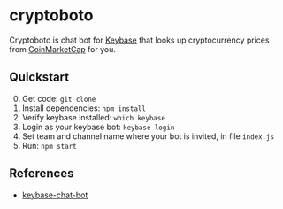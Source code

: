 # cryptoboto
Cryptoboto is chat bot for [Keybase](http://keybase.io/) that looks up cryptocurrency prices from [CoinMarketCap](http://coinmarketcap.com/) for you.

## Quickstart
0. Get code: `git clone`
1. Install dependencies: `npm install`
2. Verify keybase installed: `which keybase`
3. Login as your keybase bot: `keybase login`
4. Set team and channel name where your bot is invited, in file `index.js`
5. Run: `npm start`

## References
* [keybase-chat-bot](https://github.com/keybase/keybase-chat-bot)
